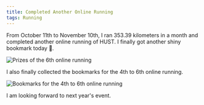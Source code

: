 ```yaml
---
title: Completed Another Online Running
tags: Running
---
```


From October 11th to November 10th, I ran 353.39 kilometers in a month and completed another online running of HUST. I finally got another shiny bookmark today 🔖.

![Prizes of the 6th online running](https://lynn9388.github.io/images/post/Prizes_of_the_6th_online_running.jpeg)

I also finally collected the bookmarks for the 4th to 6th online running.

![Bookmarks for the 4th to 6th online running](https://lynn9388.github.io/images/post/Bookmarks_for_the_4th_to_6th_online_running.jpeg)

I am looking forward to next year's event.
